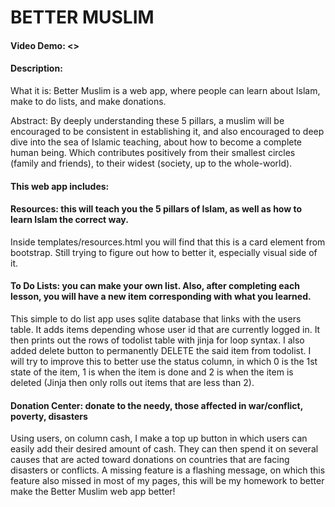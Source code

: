 # BETTER MUSLIM
#### Video Demo:  <>
#### Description:  
What it is: Better Muslim is a web app, where people can learn about Islam, make to do lists, and make donations.

Abstract: By deeply understanding these 5 pillars, a muslim will be encouraged to be consistent in establishing it, and also encouraged to deep dive into the sea of Islamic teaching, about how to become a complete human being. Which contributes positively from their smallest circles (family and friends), to their widest (society, up to the whole-world).

#### This web app includes:
#### Resources: this will teach you the 5 pillars of Islam, as well as how to learn Islam the correct way.
Inside templates/resources.html you will find that this is a card element from bootstrap. Still trying to figure out how to better it, especially visual side of it.

#### To Do Lists: you can make your own list. Also, after completing each lesson, you will have a new item corresponding with what you learned.
This simple to do list app uses sqlite database that links with the users table. It adds items depending whose user id that are currently logged in. It then prints out the rows of todolist table with jinja for loop syntax.
I also added delete button to permanently DELETE the said item from todolist.
I will try to improve this to better use the status column, in which 0 is the 1st state of the item, 1 is when the item is done and 2 is when the item is deleted (Jinja then only rolls out items that are less than 2).

#### Donation Center: donate to the needy, those affected in war/conflict, poverty, disasters
Using users, on column cash, I make a top up button in which users can easily add their desired amount of cash. They can then spend it on several causes that are acted toward donations on countries that are facing disasters or conflicts.
A missing feature is a flashing message, on which this feature also missed in most of my pages, this will be my homework to better make the Better Muslim web app better!